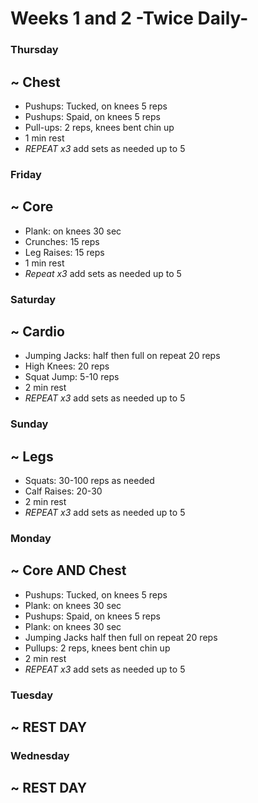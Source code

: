 # Weeks 1 and 2 -Twice Daily-

### Thursday
## ~ Chest
- Pushups: Tucked, on knees 5 reps
- Pushups: Spaid, on knees 5 reps
- Pull-ups: 2 reps, knees bent chin up 
- 1 min rest
- _REPEAT x3_ add sets as needed up to 5

### Friday
## ~ Core
- Plank: on knees 30 sec
- Crunches: 15 reps
- Leg Raises: 15 reps
- 1 min rest
- _Repeat x3_ add sets as needed up to 5
### Saturday
## ~ Cardio
- Jumping Jacks: half then full on repeat 20 reps
- High Knees: 20 reps
- Squat Jump: 5-10 reps
- 2 min rest
- _REPEAT x3_ add sets as needed up to 5

### Sunday
## ~ Legs
- Squats: 30-100 reps as needed
- Calf Raises: 20-30
- 2 min rest
- _REPEAT x3_ add sets as needed up to 5
### Monday
## ~ Core AND Chest
- Pushups: Tucked, on knees 5 reps
- Plank: on knees 30 sec
- Pushups: Spaid, on knees 5 reps
- Plank: on knees 30 sec
- Jumping Jacks half then full on repeat 20 reps
- Pullups: 2 reps, knees bent chin up
- 2 min rest
- _REPEAT x3_ add sets as needed up to 5
### Tuesday
## ~ **REST DAY**

### Wednesday
## ~ **REST DAY**
